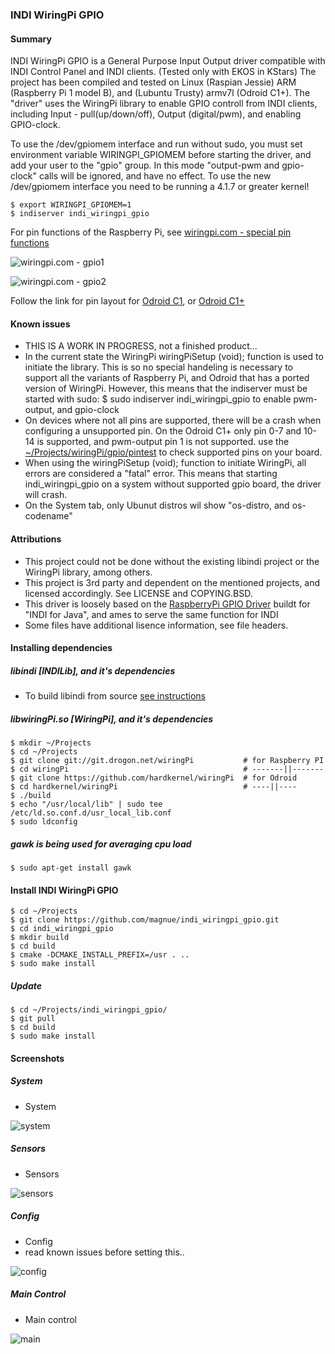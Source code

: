 ### INDI WiringPi GPIO

#### Summary
INDI WiringPi GPIO is a General Purpose Input Output driver compatible with INDI Control Panel and INDI clients. (Tested only with EKOS in KStars)
The project has been compiled and tested on Linux (Raspian Jessie) ARM (Raspberry Pi 1 model B), and (Lubuntu Trusty) armv7l (Odroid C1+).
The "driver" uses the WiringPi library to enable GPIO controll from INDI clients, including Input - pull(up/down/off), Output (digital/pwm), and enabling GPIO-clock.

To use the /dev/gpiomem interface and run without sudo, you must set environment variable WIRINGPI_GPIOMEM before starting the driver, and add your user to the "gpio" group.
In this mode "output-pwm and gpio-clock" calls will be ignored, and have no effect.
To use the new /dev/gpiomem interface you need to be running a 4.1.7 or greater kernel!
```
$ export WIRINGPI_GPIOMEM=1
$ indiserver indi_wiringpi_gpio
```

For pin functions of the Raspberry Pi, see [wiringpi.com - special pin functions](http://wiringpi.com/pins/special-pin-functions/)

![wiringpi.com - gpio1](http://wiringpi.com/wp-content/uploads/2013/03/gpio1.png)

![wiringpi.com - gpio2](http://wiringpi.com/wp-content/uploads/2013/03/gpio21.png)

Follow the link for pin layout for [Odroid C1](http://www.hardkernel.com/main/products/prdt_info.php?g_code=G141578608433&tab_idx=2), or [Odroid C1+](http://www.hardkernel.com/main/products/prdt_info.php?g_code=G143703355573&tab_idx=2)

#### Known issues
* THIS IS A WORK IN PROGRESS, not a finished product...
* In the current state the WiringPi wiringPiSetup (void); function is used to initiate the library. This is so no special handeling is necessary to support all the variants of Raspberry Pi, and Odroid that has a ported version of WiringPi. However, this means that the indiserver must be started with sudo: $ sudo indiserver indi_wiringpi_gpio to enable pwm-output, and gpio-clock
* On devices where not all pins are supported, there will be a crash when configuring a unsupported pin. On the Odroid C1+ only pin 0-7 and 10-14 is supported, and pwm-output pin 1 is not supported. use the [~/Projects/wiringPi/gpio/pintest](http://wiringpi.com/the-gpio-utility/pin-test/) to check supported pins on your board.
* When using the wiringPiSetup (void); function to initiate WiringPi, all errors are considered a "fatal" error. This means that starting indi_wiringpi_gpio on a system without supported gpio board, the driver will crash.
* On the System tab, only Ubunut distros wil show "os-distro, and os-codename"

#### Attributions
* This project could not be done without the existing libindi project or the WiringPi library, among others.
* This project is 3rd party and dependent on the mentioned projects, and licensed accordingly. See LICENSE and COPYING.BSD.
* This driver is loosely based on the [RaspberryPi GPIO Driver](http://indilib.org/develop/indiforjava/i4jdrivers/raspberry-pi-gpio-driver.html) buildt for "INDI for Java", and ames to serve the same function for INDI
* Some files have additional lisence information, see file headers.

#### Installing dependencies
##### libindi [INDILib], and it's dependencies
* To build libindi from source [see instructions](http://www.indilib.org/forum/general/210-howto-building-latest-libindi-ekos.html)

##### libwiringPi.so [WiringPi], and it's dependencies
```
$ mkdir ~/Projects
$ cd ~/Projects
$ git clone git://git.drogon.net/wiringPi           # for Raspberry PI
$ cd wiringPi                                       # -------||-------
$ git clone https://github.com/hardkernel/wiringPi  # for Odroid
$ cd hardkernel/wiringPi                            # ----||----
$ ./build
$ echo "/usr/local/lib" | sudo tee /etc/ld.so.conf.d/usr_local_lib.conf
$ sudo ldconfig
```

##### gawk is being used for averaging cpu load
```
$ sudo apt-get install gawk
```

#### Install INDI WiringPi GPIO
```
$ cd ~/Projects
$ git clone https://github.com/magnue/indi_wiringpi_gpio.git
$ cd indi_wiringpi_gpio
$ mkdir build
$ cd build
$ cmake -DCMAKE_INSTALL_PREFIX=/usr . ..
$ sudo make install
```
##### Update
```
$ cd ~/Projects/indi_wiringpi_gpio/
$ git pull
$ cd build
$ sudo make install
```

#### Screenshots

##### System
* System

![system](doc/wipi-system.jpg)

##### Sensors
* Sensors

![sensors](doc/wipi-sensors.jpg)

##### Config
* Config
* read known issues before setting this..

![config](doc/wipi-config.jpg)

##### Main Control
* Main control

![main](doc/wipi-main.jpg)
